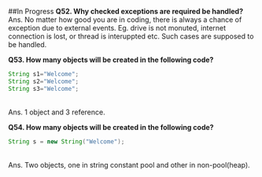 ##In Progress
**Q52. Why checked exceptions are required be handled?**
<br />Ans. No matter how good you are in coding, there is always a chance of exception due to external events. Eg. drive is not monuted, internet connection is lost, or thread is interuppted etc. Such cases are supposed to be handled.

**Q53. How many objects will be created in the following code?**

```java
String s1="Welcome";  
String s2="Welcome";  
String s3="Welcome";  
```
<br />Ans. 1 object and 3 reference.

**Q54. How many objects will be created in the following code?**
```java
String s = new String("Welcome");
```
<br />Ans. Two objects, one in string constant pool and other in non-pool(heap).
